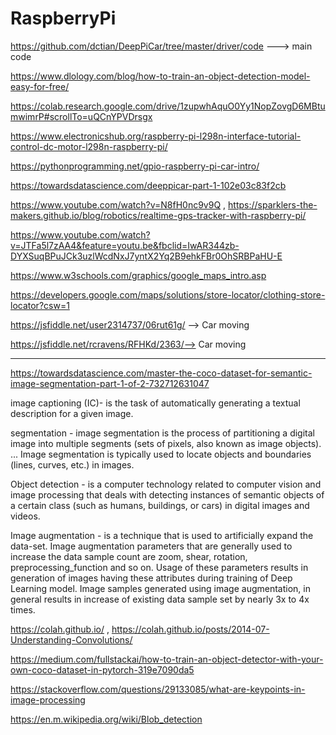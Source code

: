 # RaspberryPi
https://github.com/dctian/DeepPiCar/tree/master/driver/code ---> main code

https://www.dlology.com/blog/how-to-train-an-object-detection-model-easy-for-free/

https://colab.research.google.com/drive/1zupwhAquO0Yy1NopZovgD6MBtumwimrP#scrollTo=uQCnYPVDrsgx

https://www.electronicshub.org/raspberry-pi-l298n-interface-tutorial-control-dc-motor-l298n-raspberry-pi/ 

https://pythonprogramming.net/gpio-raspberry-pi-car-intro/ 

https://towardsdatascience.com/deeppicar-part-1-102e03c83f2cb

https://www.youtube.com/watch?v=N8fH0nc9v9Q , https://sparklers-the-makers.github.io/blog/robotics/realtime-gps-tracker-with-raspberry-pi/

https://www.youtube.com/watch?v=JTFa5l7zAA4&feature=youtu.be&fbclid=IwAR344zb-DYXSuqBPuJCk3uzlWcdNxJ7yntX2Yq2B9ehkFBr0OhSRBPaHU-E


https://www.w3schools.com/graphics/google_maps_intro.asp

https://developers.google.com/maps/solutions/store-locator/clothing-store-locator?csw=1

https://jsfiddle.net/user2314737/06rut61g/ --> Car moving 

https://jsfiddle.net/rcravens/RFHKd/2363/--> Car moving 




-------------------------------------------------------------
https://towardsdatascience.com/master-the-coco-dataset-for-semantic-image-segmentation-part-1-of-2-732712631047

image captioning (IC)-  is the task of automatically generating a textual description for a given image.

segmentation -  image segmentation is the process of partitioning a digital image into multiple segments (sets of pixels, also known as image objects). ... Image segmentation is typically used to locate objects and boundaries (lines, curves, etc.) in images.

Object detection - is a computer technology related to computer vision and image processing that deals with detecting instances of semantic objects of a certain class (such as humans, buildings, or cars) in digital images and videos.

Image augmentation - is a technique that is used to artificially expand the data-set. Image augmentation parameters that are generally used to increase the data sample count are zoom, shear, rotation, preprocessing_function and so on. Usage of these parameters results in generation of images having these attributes during training of Deep Learning model. Image samples generated using image augmentation, in general results in increase of existing data sample set by nearly 3x to 4x times.



https://colah.github.io/ , https://colah.github.io/posts/2014-07-Understanding-Convolutions/

https://medium.com/fullstackai/how-to-train-an-object-detector-with-your-own-coco-dataset-in-pytorch-319e7090da5

https://stackoverflow.com/questions/29133085/what-are-keypoints-in-image-processing

https://en.m.wikipedia.org/wiki/Blob_detection
